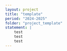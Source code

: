 ```yaml
---
layout: project
title: "template"
period: "2024-2025"
folder: "project_template"
statement: |
    test
    test
    test
---
```

